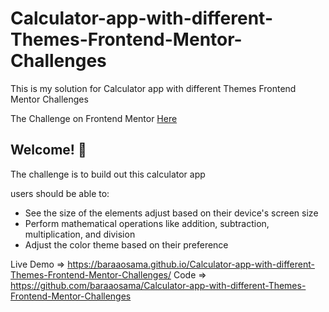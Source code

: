 # Calculator-app-with-different-Themes-Frontend-Mentor-Challenges

This is my solution for Calculator app with different Themes Frontend Mentor Challenges

The Challenge on Frontend Mentor [Here](https://www.frontendmentor.io/challenges/calculator-app-9lteq5N29)

## Welcome! 👋
The challenge is to build out this calculator app


users should be able to:

- See the size of the elements adjust based on their device's screen size
- Perform mathematical operations like addition, subtraction, multiplication, and division
- Adjust the color theme based on their preference

Live Demo => https://baraaosama.github.io/Calculator-app-with-different-Themes-Frontend-Mentor-Challenges/
Code => https://github.com/baraaosama/Calculator-app-with-different-Themes-Frontend-Mentor-Challenges

